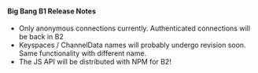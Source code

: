 #### Big Bang B1 Release Notes

* Only anonymous connections currently.  Authenticated connections will be back in B2
* Keyspaces / ChannelData names will probably undergo revision soon.  Same functionality with different name.
* The JS API will be distributed with NPM for B2!